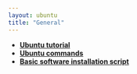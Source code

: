 ```yaml
---
layout: ubuntu
title: "General"
---
```

- **[Ubuntu tutorial](https://www.tutorialspoint.com/ubuntu/index.htm)**
- **[Ubuntu commands](https://ubuntu.com/tutorials/command-line-for-beginners#1-overview)**
- **[Basic software installation script](https://github.com/PatoliyaInfotech/quick-setup/tree/master/ubuntu/20-ubuntu)**
